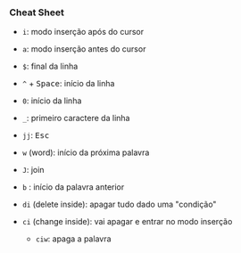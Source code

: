 ### Cheat Sheet

- `i`: modo inserção após do cursor
- `a`: modo inserção antes do cursor
- `$`: final da linha  
- `^` + <kbd>Space</kbd>: início da linha
- `0`: início da linha
- `_`: primeiro caractere da linha
- `jj`: <kbd>Esc</kbd>
- `w` (word): início da próxima palavra
- `J`: join
- `b` : início da palavra anterior

- `di` (delete inside): apagar tudo dado uma "condição"
- `ci` (change inside): vai apagar e entrar no modo inserção
  - `ciw`: apaga a palavra 
